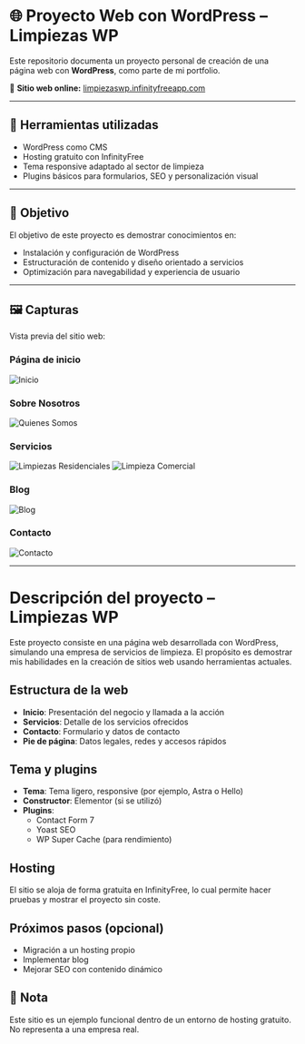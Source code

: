 # 🌐 Proyecto Web con WordPress – Limpiezas WP

Este repositorio documenta un proyecto personal de creación de una página web con **WordPress**, como parte de mi portfolio.

🔗 **Sitio web online:** [limpiezaswp.infinityfreeapp.com](https://limpiezaswp.infinityfreeapp.com)

---

## 🧰 Herramientas utilizadas

- WordPress como CMS
- Hosting gratuito con InfinityFree
- Tema responsive adaptado al sector de limpieza
- Plugins básicos para formularios, SEO y personalización visual

---

## 🎯 Objetivo

El objetivo de este proyecto es demostrar conocimientos en:

- Instalación y configuración de WordPress
- Estructuración de contenido y diseño orientado a servicios
- Optimización para navegabilidad y experiencia de usuario

---


## 🖼️ Capturas

Vista previa del sitio web:

### Página de inicio

![Inicio](./capturas_web/Captura_inicio_web.png)

### Sobre Nosotros
![Quienes Somos](./capturas_web/Captura_web_sobre_nosotros.png)

### Servicios

![Limpiezas Residenciales](./capturas_web/Captura_web_Residencial.png)
![Limpieza Comercial](./capturas_web/Captura_web_comercial.png)

### Blog

![Blog](./capturas_web/Captura_web_blog.png)

### Contacto

![Contacto](./capturas_web/Captura_web_contacto.png)


---



# Descripción del proyecto – Limpiezas WP

Este proyecto consiste en una página web desarrollada con WordPress, simulando una empresa de servicios de limpieza. El propósito es demostrar mis habilidades en la creación de sitios web usando herramientas actuales.

## Estructura de la web

- **Inicio**: Presentación del negocio y llamada a la acción
- **Servicios**: Detalle de los servicios ofrecidos
- **Contacto**: Formulario y datos de contacto
- **Pie de página**: Datos legales, redes y accesos rápidos

## Tema y plugins

- **Tema**: Tema ligero, responsive (por ejemplo, Astra o Hello)
- **Constructor**: Elementor (si se utilizó)
- **Plugins**:
  - Contact Form 7
  - Yoast SEO
  - WP Super Cache (para rendimiento)

## Hosting

El sitio se aloja de forma gratuita en InfinityFree, lo cual permite hacer pruebas y mostrar el proyecto sin coste.

## Próximos pasos (opcional)

- Migración a un hosting propio
- Implementar blog
- Mejorar SEO con contenido dinámico

## 📌 Nota

Este sitio es un ejemplo funcional dentro de un entorno de hosting gratuito. No representa a una empresa real.


